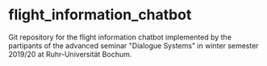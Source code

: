 # flight_information_chatbot
Git repository for the flight information chatbot implemented by the partipants of the advanced seminar "Dialogue Systems"  in winter semester 2019/20 at Ruhr-Universität Bochum. 
